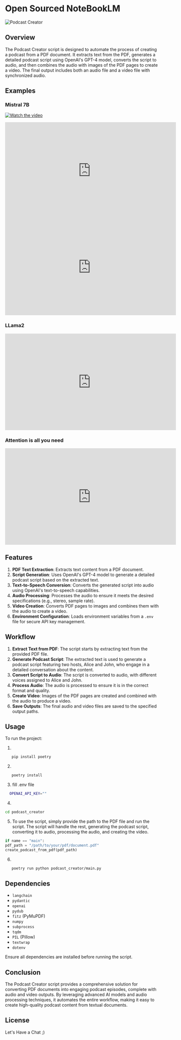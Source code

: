 # Open Sourced NoteBookLM

![Podcast Creator](https://github.com/mehdihosseinimoghadam/open-sourced-nootbookLM/blob/main/img.png)


## Overview

The Podcast Creator script is designed to automate the process of creating a podcast from a PDF document. It extracts text from the PDF, generates a detailed podcast script using OpenAI's GPT-4 model, converts the script to audio, and then combines the audio with images of the PDF pages to create a video. The final output includes both an audio file and a video file with synchronized audio.



## Examples

### Mistral 7B

[![Watch the video](https://img.youtube.com/vi/sDwxJx8WX3w/0.jpg)](https://www.youtube.com/watch?v=sDwxJx8WX3w&start=26)

<iframe width="560" height="315" src="https://www.youtube.com/embed/K_7kt5_x-Ow?start=26" frameborder="0" allow="accelerometer; autoplay; clipboard-write; encrypted-media; gyroscope; picture-in-picture" allowfullscreen></iframe>


<iframe width="560" height="315"
src="https://www.youtube.com/embed/MUQfKFzIOeU" 
frameborder="0" 
allow="accelerometer; autoplay; encrypted-media; gyroscope; picture-in-picture" 
allowfullscreen></iframe>

### LLama2


<iframe width="560" height="315" src="https://www.youtube.com/embed/sDwxJx8WX3w?start=26" frameborder="0" allow="accelerometer; autoplay; clipboard-write; encrypted-media; gyroscope; picture-in-picture" allowfullscreen></iframe>


### Attention is all you need

<iframe width="560" height="315" src="https://www.youtube.com/embed/M61t5CXCKtI?start=26" frameborder="0" allow="accelerometer; autoplay; clipboard-write; encrypted-media; gyroscope; picture-in-picture" allowfullscreen></iframe>


## Features

1. **PDF Text Extraction**: Extracts text content from a PDF document.
2. **Script Generation**: Uses OpenAI's GPT-4 model to generate a detailed podcast script based on the extracted text.
3. **Text-to-Speech Conversion**: Converts the generated script into audio using OpenAI's text-to-speech capabilities.
4. **Audio Processing**: Processes the audio to ensure it meets the desired specifications (e.g., stereo, sample rate).
5. **Video Creation**: Converts PDF pages to images and combines them with the audio to create a video.
6. **Environment Configuration**: Loads environment variables from a `.env` file for secure API key management.

## Workflow

1. **Extract Text from PDF**: The script starts by extracting text from the provided PDF file.
2. **Generate Podcast Script**: The extracted text is used to generate a podcast script featuring two hosts, Alice and John, who engage in a detailed conversation about the content.
3. **Convert Script to Audio**: The script is converted to audio, with different voices assigned to Alice and John.
4. **Process Audio**: The audio is processed to ensure it is in the correct format and quality.
5. **Create Video**: Images of the PDF pages are created and combined with the audio to produce a video.
6. **Save Outputs**: The final audio and video files are saved to the specified output paths.

## Usage

To run the project:

1.

```bash
   pip install poetry
```

2.

```bash
   poetry install
```

3. fill .env file
```bash
  OPENAI_API_KEY=""
```


4.

```bash
cd podcast_creator
```

5. To use the script, simply provide the path to the PDF file and run the script. The script will handle the rest, generating the podcast script, converting it to audio, processing the audio, and creating the video.


```python
if name == "main":
pdf_path = "/path/to/your/pdf/document.pdf"
create_podcast_from_pdf(pdf_path)
```




6.

```bash
   poetry run python podcast_creator/main.py
```





## Dependencies

- `langchain`
- `pydantic`
- `openai`
- `pydub`
- `fitz` (PyMuPDF)
- `numpy`
- `subprocess`
- `tqdm`
- `PIL` (Pillow)
- `textwrap`
- `dotenv`

Ensure all dependencies are installed before running the script.



## Conclusion

The Podcast Creator script provides a comprehensive solution for converting PDF documents into engaging podcast episodes, complete with audio and video outputs. By leveraging advanced AI models and audio processing techniques, it automates the entire workflow, making it easy to create high-quality podcast content from textual documents.


## License

Let's Have a Chat ;)
